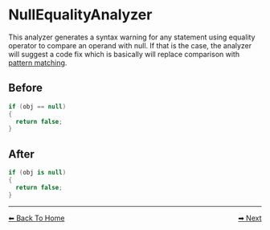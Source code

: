 ﻿# NullEqualityAnalyzer

This analyzer generates a syntax warning for any statement using equality operator to compare an operand with null.
If that is the case, the analyzer will suggest a code fix which is basically will replace comparison with [pattern matching](https://devblogs.microsoft.com/premier-developer/dissecting-the-pattern-matching-in-c-7/).

## Before

```csharp
if (obj == null)
{
  return false;
}
```

## After

```csharp
if (obj is null)
{
  return false;
}
```

---

<div style="display: flex; justify-content: space-between">
  <a href="../README.md"> ⬅ Back To Home </a>
  <a href="../CurlyBracketsAnalyzer/CurlyBracketsAnalyzer.md"> ➡ Next </a>
</div>
